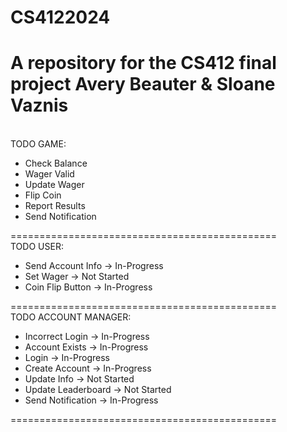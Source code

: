 # CS4122024

A repository for the CS412 final project 
Avery Beauter & Sloane Vaznis
==============================================
<br> 
TODO GAME: 
<ul>
  <li>Check Balance</li>
  <li>Wager Valid</li>
  <li>Update Wager</li>
  <li>Flip Coin</li>
  <li>Report Results</li>
  <li>Send Notification</li>
</ul>
==============================================
<br>
TODO USER: 
<ul>
  <li>Send Account Info -> In-Progress</li>
  <li>Set Wager         -> Not Started</li>
  <li>Coin Flip Button  -> In-Progress</li>
</ul>
==============================================
<br>
TODO ACCOUNT MANAGER: 
<ul>
  <li>Incorrect Login    -> In-Progress</li>
  <li>Account Exists     -> In-Progress</li>
  <li>Login              -> In-Progress</li>
  <li>Create Account     -> In-Progress</li>
  <li>Update Info        -> Not Started</li>
  <li>Update Leaderboard -> Not Started</li>
  <li>Send Notification  -> In-Progress</li>
</ul>
==============================================
